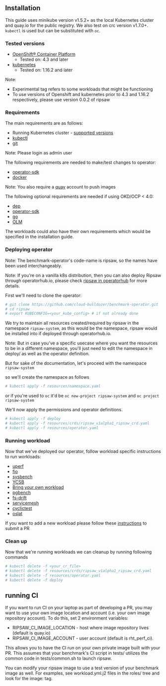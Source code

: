 ## Installation
This guide uses minikube version v1.5.2+ as the local Kubernetes cluster
and quay.io for the public registry. We also test on crc version v1.7.0+.
`kubectl` is used but can be substituted with `oc`.

### Tested versions
* [OpenShift® Container Platform](https://www.openshift.com/products/container-platform/)
  * Tested on: 4.3 and later
* [kubernetes](https://kubernetes.io/)
  * Tested on: 1.16.2 and later

Note:
* Experimental tag refers to some workloads that might be functioning
* To use versions of Openshift and kubernetes prior to 4.3 and 1.16.2 respectively, please use version 0.0.2 of ripsaw

### Requirements
<!---
TODO(aakarsh):
Get the specific versions for requirements
-->

The main requirements are as follows:
* Running Kubernetes cluster - [supported versions](#Supported-Versions)
* [kubectl](https://kubernetes.io/docs/tasks/tools/install-kubectl/)
* [git](https://git-scm.com/downloads)

Note: Please login as admin user

The following requirements are needed to make/test changes to operator:
* [operator-sdk](https://github.com/operator-framework/operator-sdk)
* [docker](https://docs.docker.com/install/)

Note: You also require a [quay](https://quay.io/) account to push images

The following optional requirements are needed if using OKD/OCP < 4.0:
* [dep](https://golang.github.io/dep/docs/installation.html)
* [operator-sdk](https://github.com/operator-framework/operator-sdk)
* [go](https://golang.org/dl/)
* [OLM](https://github.com/operator-framework/operator-lifecycle-manager)

The workloads could also have their own requirements which would be specified
in the installation guide.

### Deploying operator
Note: The benchmark-operator's code-name is ripsaw, so the names have been
used interchangeably.

Note: If you're on a vanilla k8s distribution, then you can also deploy Ripsaw through
      operatorhub.io, please check [ripsaw in operatorhub](https://operatorhub.io/operator/ripsaw) for more details.

First we'll need to clone the operator:

```bash
# git clone https://github.com/cloud-bulldozer/benchmark-operator.git
# cd ripsaw
# export KUBECONFIG=<your_kube_config> # if not already done
```

We try to maintain all resources created/required by ripsaw in the namespace `ripsaw-system`,
as this would be the namespace, ripsaw would be installed into if deployed through operatorhub.io.

Note: But in case you've a specific usecase where you want the resources to be in a different namespace, you'll just need to edit the namespace in deploy/
as well as the operator definition.

But for sake of the documentation, let's proceed with the namespace `ripsaw-system`

so we'll create the namespace as follows

```bash
# kubectl apply -f resources/namespace.yaml
```

or if you're used to `oc` it'd be `oc new-project ripsaw-system` and `oc project ripsaw-system`

We'll now apply the permissions and operator definitions.

```bash
# kubectl apply -f deploy
# kubectl apply -f resources/crds/ripsaw_v1alpha1_ripsaw_crd.yaml
# kubectl apply -f resources/operator.yaml
```

### Running workload
Now that we've deployed our operator, follow workload specific instructions to
run workloads:
* [uperf](uperf.md)
* [fio](fio_distributed.md)
* [sysbench](sysbench.md)
* [YCSB](ycsb.md)
* [Bring your own workload](byowl.md)
* [pgbench](pgbench.md)
* [fs-drift](fs-drift.md)
* [servicemesh](servicemesh.md)
* [cyclictest](cyclictest.md)
* [oslat](oslat.md)

If you want to add a new workload please follow these [instructions](../CONTRIBUTE.md#Add-workload) to submit a PR

### Clean up
Now that we're running workloads we can cleanup by running following commands

```bash
# kubectl delete -f <your_cr_file>
# kubectl delete -f resources/crds/ripsaw_v1alpha1_ripsaw_crd.yaml
# kubectl delete -f resources/operator.yaml
# kubectl delete -f deploy
```

## running CI

If you want to run CI on your laptop as part of developing a PR, you may want to use your own image location and account (i.e. your
own image repository account).   To do this, set 2 environment variables:

* RIPSAW_CI_IMAGE_LOCATION - host where image repository lives (default is quay.io)
* RIPSAW_CI_IMAGE_ACCOUNT - user account (default is rht_perf_ci).

This allows you to have the CI run on your own private image built with your PR.  This assumes that your benchmark's CI
script in tests/ utilizes the common code in tests/common.sh to launch ripsaw.

You can modify your ripsaw image to use a test version of your benchmark image as well.  For examples, see workload.yml.j2 files in the roles/ tree and look for the image: tag.

